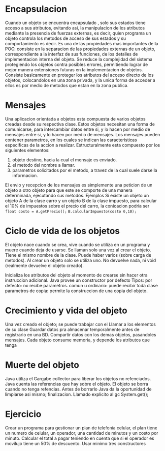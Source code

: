 # Encapsulacion

Cuando un objeto se encuentra encapsulado , solo sus estados tiene acceso a sus atributos, evitando asi, la manipulacion de los atributos mediante la presencia de fuerzas externas, es decir, quien programa un objeto controla los metodos de acceso de sus estados y su comportamiento es decir.
Es una de las propiedades mas importantes de la POO.
consiste en la separacion de las propiedades externas de un objeto, correspondiente a la interfaz de sus funciones, de los detalles de implementacion interna del objeto.
Se reduce la complejidad del sistema protegiendo los objetos contra posibles errores, permitiendo lograr de mejor manera extensiones futuras en la implementacion de objetos.
Consiste basicamente en proteger los atributos del acceso directo de los objetos, colocandolos en una zona privada, y la unica forma de acceder a ellos es por medio de metodos que estan en la zona publica.

# Mensajes 

Una aplicacion orientada a objetos esta compuesta de varios objetos creadas desde su respectiva clase.
Estos objetos necesitan una forma de comunicarse, para intercambiar datos entre si, y lo hacen por medio de mensajes entre si, y lo hacen por medio de mensajes.
Los mensajes pueden contener parametros, en los cuales se indican las caracteristicas especificas de la accion a realizar.
Estructuralmente esta compuesto por los siguientes elementos:
1. objeto destino, hacia la cual el mensaje es enviado.
2. el metodo del nombre a llamar.
3. parametros solicitados por el metodo, a travez de la cual suele darse la informacion.

El envio y recepcion de los mensajes es simplemente una peticion de un objeto a otro objeto para que este se comporte de una manera determinada, ejecutando sus metodos.
Ejemplos
Si existe un objeto un objeto A de la clase carro y un objeto B de la clase impuesto, para calcular el 10% de impuestos sobre el precio del carro, la conicacion podria ser
`float costo = A.getPrecio();`
`B.calcularImpuesto(costo 0,10);`

# Ciclo de vida de los objetos
El objeto nace cuando se crea, vive cuando se utiliza en un programa y muere cuando deja de usarse.
Se llaman solo una vez al crear el objeto.
Tiene el mismo nombre de la clase.
Puede haber varios (sobre carga de metodos).
Al crear un objeto solo se utiliza uno.
No devuelve nada, ni void (realmente devuelve el objeto creado).

Inicializa los atributos del objeto al momento de crearse sin hacer otra instruccion adicional.
Java provee un constructor por defecto 
Tipos:
por defecto: no recibe parametros.
comun u ordinario: puede recibir toda clase parametros
de copia: permite la construccion de una copia del objeto.

# Crecimiento y vida del objeto
Una vez creado el objeto;
se puede trabajar con el
Llamar a los elementos de su clase
Guardar datos pra almacenar temporalmente antes de registrarlo en una BD.
Compartir datos con los demas objetos, pasandoles mensajes.
Cada objeto consume memoria, y depende los atributos que tenga 

# Muerte del objeto
Java utiliza el Gargabe collector para liberar los objetos no refenciados.
Java cuenta las referencias que hay sobre el objeto. El objeto se borra cuando no tenga refencias.
Antes de borrarlo Java da la oportunidad de limpiarse asi mismo; finalizacion.
Llamado explicito al gc System.get();

# Ejercicio 

Crear un programa para gestionar un plan de telefonia celular, el plan tiene un numero de celular, un operador, una cantidad de minutos y un costo por minuto.
Calcular el total a pagar teniendo en cuenta que si el operador es movilujo tiene un 50% de descuento. Usar minimo tres constructores